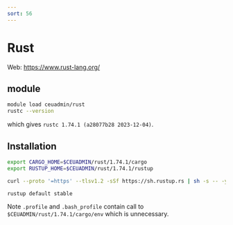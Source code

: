 ```yaml
---
sort: 56
---
```


# Rust

Web: <https://www.rust-lang.org/>

## module

```bash
module load ceuadmin/rust
rustc --version
```

which gives `rustc 1.74.1 (a28077b28 2023-12-04)`.

## Installation

```bash
export CARGO_HOME=$CEUADMIN/rust/1.74.1/cargo
export RUSTUP_HOME=$CEUADMIN/rust/1.74.1/rustup

curl --proto '=https' --tlsv1.2 -sSf https://sh.rustup.rs | sh -s -- -y

rustup default stable
```

Note `.profile` and `.bash_profile` contain call to `$CEUADMIN/rust/1.74.1/cargo/env` which is unnecessary.

